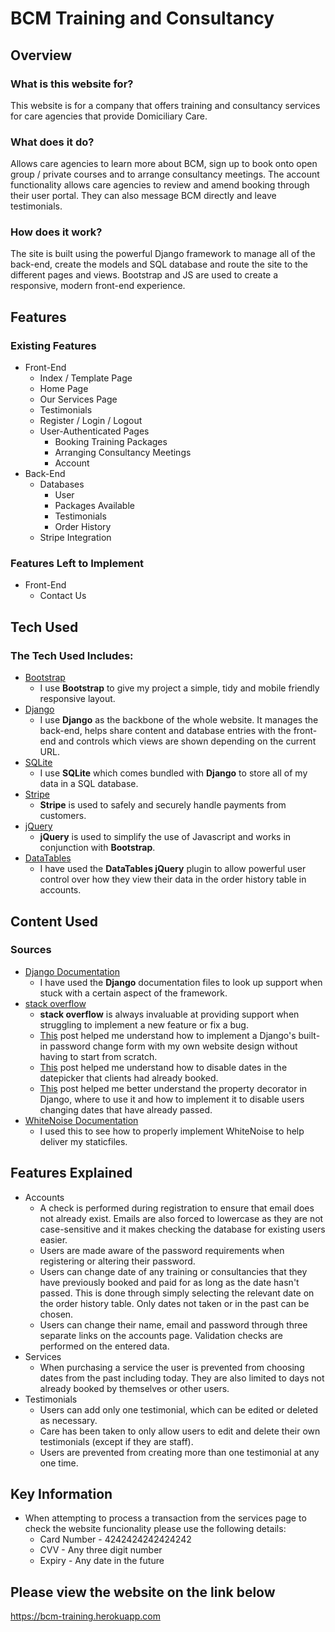 # BCM Training and Consultancy
## Overview
### What is this website for?
This website is for a company that offers training and consultancy services for care agencies that provide Domiciliary Care. 
### What does it do?
Allows care agencies to learn more about BCM, sign up to book onto open group / private courses and to arrange consultancy meetings. The account functionality allows care agencies to review and amend booking through their user portal. They can also message BCM directly and leave testimonials.
### How does it work?
The site is built using the powerful Django framework to manage all of the back-end, create the models and SQL database and route the site to the different pages and views. Bootstrap and JS are used to create a responsive, modern front-end experience.
## Features
### Existing Features
- Front-End
    - Index / Template Page
    - Home Page
    - Our Services Page
    - Testimonials
    - Register / Login / Logout
    - User-Authenticated Pages
        - Booking Training Packages
        - Arranging Consultancy Meetings
        - Account
- Back-End
    - Databases
        - User
        - Packages Available
        - Testimonials
        - Order History
    - Stripe Integration
### Features Left to Implement
- Front-End
    - Contact Us
    
## Tech Used
### The Tech Used Includes:
- [Bootstrap](http://getbootstrap.com/)
    - I use **Bootstrap** to give my project a simple, tidy and mobile friendly responsive layout.
- [Django](https://www.djangoproject.com)
    - I use **Django** as the backbone of the whole website. It manages the back-end, helps share content and database entries with the front-end and controls which views are shown depending on the current URL.
- [SQLite](https://sqlite.org)
    - I use **SQLite** which comes bundled with **Django** to store all of my data in a SQL database.
- [Stripe](https://stripe.com/gb)
    - **Stripe** is used to safely and securely handle payments from customers.
- [jQuery](http://jquery.com)
    - **jQuery** is used to simplify the use of Javascript and works in conjunction with **Bootstrap**.
- [DataTables](https://datatables.net/index)
    - I have used the **DataTables jQuery** plugin to allow powerful user control over how they view their data in the order history table in accounts.
## Content Used
### Sources
- [Django Documentation](https://docs.djangoproject.com/en/1.11/)
    - I have used the **Django** documentation files to look up support when stuck with a certain aspect of the framework.
- [stack overflow](https://stackoverflow.com)
    - **stack overflow** is always invaluable at providing support when struggling to implement a new feature or fix a bug.
    - [This](https://stackoverflow.com/a/48167311/9429543) post helped me understand how to implement a Django's built-in password change form with my own website design without having to start from scratch.
    - [This](https://stackoverflow.com/a/15400806/9429543) post helped me understand how to disable dates in the datepicker that clients had already booked.
    - [This](https://stackoverflow.com/questions/3798812/how-to-compare-dates-in-django) post helped me better understand the property decorator in Django, where to use it and how to implement it to disable users changing dates that have already passed.
- [WhiteNoise Documentation](http://whitenoise.evans.io/en/stable/)
    - I used this to see how to properly implement WhiteNoise to help deliver my staticfiles.
## Features Explained
- Accounts
    - A check is performed during registration to ensure that email does not already exist. Emails are also forced to lowercase as they are not case-sensitive and it makes checking the database for existing users easier.
    - Users are made aware of the password requirements when registering or altering their password.
    - Users can change date of any training or consultancies that they have previously booked and paid for as long as the date hasn't passed. This is done through simply selecting the relevant date on the order history table. Only dates not taken or in the past can be chosen.
    - Users can change their name, email and password through three separate links on the accounts page. Validation checks are performed on the entered data.
- Services
    - When purchasing a service the user is prevented from choosing dates from the past including today. They are also limited to days not already booked by themselves or other users.
- Testimonials
    - Users can add only one testimonial, which can be edited or deleted as necessary.
    - Care has been taken to only allow users to edit and delete their own testimonials (except if they are staff).
    - Users are prevented from creating more than one testimonial at any one time.

## Key Information
- When attempting to process a transaction from the services page to check the website funcionality please use the following details:
    - Card Number - 4242424242424242
    - CVV - Any three digit number
    - Expiry - Any date in the future
## Please view the website on the link below
<https://bcm-training.herokuapp.com>